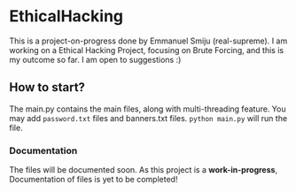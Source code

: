 # EthicalHacking
This is a project-on-progress done by Emmanuel Smiju (real-supreme). I am working on a Ethical Hacking Project, focusing on Brute Forcing, and this is my outcome so far. I am open to suggestions :)

## How to start?
The main.py contains the main files, along with multi-threading feature. You may add `password.txt` files and banners.txt files. 
```python main.py``` will run the file.

### Documentation
The files will be documented soon. As this project is a **work-in-progress**, Documentation of files is yet to be completed!
